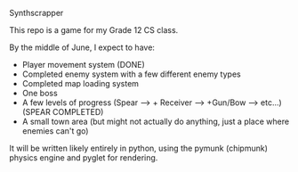 Synthscrapper

This repo is a game for my Grade 12 CS class.

By the middle of June, I expect to have:
- Player movement system (DONE)
- Completed enemy system with a few different enemy types
- Completed map loading system
- One boss
- A few levels of progress (Spear --> + Receiver --> +Gun/Bow --> etc...) (SPEAR COMPLETED)
- A small town area (but might not actually do anything, just a place where enemies can't go)

It will be written likely entirely in python, using the pymunk (chipmunk) physics engine and pyglet for rendering.
